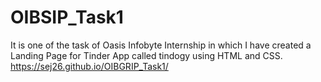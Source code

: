 # OIBSIP_Task1
It is one of the task of Oasis Infobyte Internship in which I have created a Landing Page for Tinder App called tindogy using HTML and CSS.
https://sej26.github.io/OIBGRIP_Task1/
